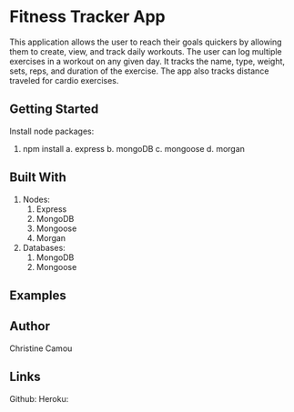 # Fitness Tracker App
This application allows the user to reach their goals quickers by allowing them to create, view, and track daily workouts. The user can log multiple exercises in a workout on any given day. It tracks the name, type, weight, sets, reps, and duration of the exercise. The app also tracks distance traveled for cardio exercises. 

## Getting Started 
Install node packages: 
1. npm install 
   a. express 
   b. mongoDB
   c. mongoose
   d. morgan 


## Built With 
1. Nodes:
    1. Express
    2. MongoDB 
    3. Mongoose 
    4. Morgan 
2. Databases: 
    1. MongoDB 
    2. Mongoose

## Examples 

## Author
Christine Camou

## Links 
Github: 
Heroku: 